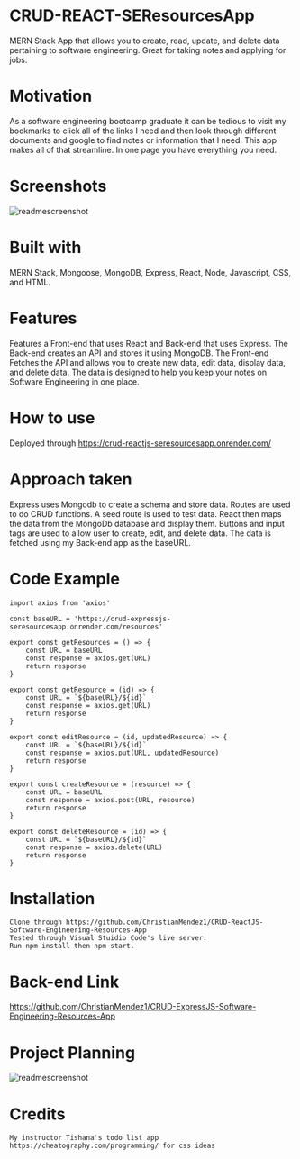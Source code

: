 # CRUD-REACT-SEResourcesApp

MERN Stack App that allows you to create, read, update, and delete data pertaining to software engineering. Great for taking notes and applying for jobs.

# Motivation

As a software engineering bootcamp graduate it can be tedious to visit my bookmarks to click all of the links I need and then look through different documents and google to find notes or information that I need. This app makes all of that streamline. In one page you have everything you need.

# Screenshots

![readmescreenshot](https://i.imgur.com/5OFUF6y.png)

# Built with

MERN Stack, Mongoose, MongoDB, Express, React, Node, Javascript, CSS, and HTML.

# Features

Features a Front-end that uses React and Back-end that uses Express. The Back-end creates an API and stores it using MongoDB. The Front-end Fetches the API and allows you to create new data, edit data, display data, and delete data. The data is designed to help you keep your notes on Software Engineering in one place. 

# How to use

Deployed through https://crud-reactjs-seresourcesapp.onrender.com/

# Approach taken

Express uses Mongodb to create a schema and store data. Routes are used to do CRUD functions. A seed route is used to test data. React then maps the data from the MongoDb database and display them. Buttons and input tags are used to allow user to create, edit, and delete data. The data is fetched using my Back-end app as the baseURL.

# Code Example

```
import axios from 'axios'

const baseURL = 'https://crud-expressjs-seresourcesapp.onrender.com/resources'

export const getResources = () => {
    const URL = baseURL
    const response = axios.get(URL) 
    return response
}

export const getResource = (id) => {
    const URL = `${baseURL}/${id}`
    const response = axios.get(URL)
    return response
}

export const editResource = (id, updatedResource) => {
    const URL = `${baseURL}/${id}`
    const response = axios.put(URL, updatedResource)
    return response
}

export const createResource = (resource) => {
    const URL = baseURL
    const response = axios.post(URL, resource)
    return response
}

export const deleteResource = (id) => {
    const URL = `${baseURL}/${id}`
    const response = axios.delete(URL)
    return response
}
```

# Installation
```
Clone through https://github.com/ChristianMendez1/CRUD-ReactJS-Software-Engineering-Resources-App
Tested through Visual Stuidio Code's live server. 
Run npm install then npm start.
```

# Back-end Link
https://github.com/ChristianMendez1/CRUD-ExpressJS-Software-Engineering-Resources-App

# Project Planning
![readmescreenshot](https://i.imgur.com/s1P4AdS.png)

# Credits

```
My instructor Tishana's todo list app
https://cheatography.com/programming/ for css ideas
```